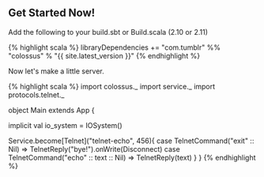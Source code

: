<h2>Get Started Now!</h2>

Add the following to your build.sbt or Build.scala (2.10 or 2.11)

{% highlight scala %}
libraryDependencies += "com.tumblr" %% "colossus" % "{{ site.latest_version }}"
{% endhighlight %}

Now let's make a little server.

{% highlight scala %}
import colossus._
import service._
import protocols.telnet._

object Main extends App {
  
  implicit val io_system = IOSystem()

  Service.become[Telnet]("telnet-echo", 456){
    case TelnetCommand("exit" :: Nil) => TelnetReply("bye!").onWrite(Disconnect)
    case TelnetCommand("echo" :: text :: Nil) => TelnetReply(text)
  }
}
{% endhighlight %}



